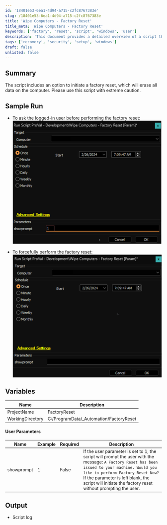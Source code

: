 ```yaml
---
id: '18401e53-6ea1-4d94-a715-c2fc8767383e'
slug: /18401e53-6ea1-4d94-a715-c2fc8767383e
title: 'Wipe Computers - Factory Reset'
title_meta: 'Wipe Computers - Factory Reset'
keywords: ['factory', 'reset', 'script', 'windows', 'user']
description: 'This document provides a detailed overview of a script that allows users to perform a factory reset on their Windows machine. It includes options for user prompts and forceful resets, along with variable definitions and expected outputs. Use this script with caution as it will erase all data.'
tags: ['recovery', 'security', 'setup', 'windows']
draft: false
unlisted: false
---
```


## Summary

The script includes an option to initiate a factory reset, which will erase all data on the computer. Please use this script with extreme caution.

## Sample Run

- To ask the logged-in user before performing the factory reset:  
  ![Image](../../../static/img/Wipe-Computers---Factory-Reset/image_1.png)  

- To forcefully perform the factory reset:  
  ![Image](../../../static/img/Wipe-Computers---Factory-Reset/image_2.png)  

## Variables

| Name              | Description                                     |
|-------------------|-------------------------------------------------|
| ProjectName       | FactoryReset                                    |
| WorkingDirectory   | C:/ProgramData/_Automation/FactoryReset        |

#### User Parameters

| Name        | Example | Required | Description                                                                                                                                                                                                                                         |
|-------------|---------|----------|-----------------------------------------------------------------------------------------------------------------------------------------------------------------------------------------------------------------------------------------------------|
| showprompt  | 1       | False    | If the user parameter is set to 1, the script will prompt the user with the message: `A Factory Reset has been issued to your machine. Would you like to perform Factory Reset Now?` If the parameter is left blank, the script will initiate the factory reset without prompting the user. |

## Output

- Script log


